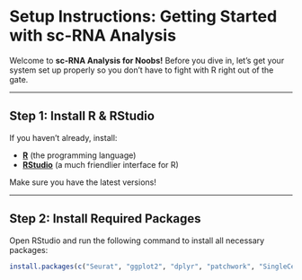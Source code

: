 # Setup Instructions: Getting Started with sc-RNA Analysis  

Welcome to **sc-RNA Analysis for Noobs!** Before you dive in, let’s get your system set up properly so you don’t have to fight with R right out of the gate.  

---

## Step 1: Install R & RStudio  
If you haven’t already, install:  
- **[R](https://cran.r-project.org/)** (the programming language)  
- **[RStudio](https://posit.co/download/rstudio-desktop/)** (a much friendlier interface for R)  

Make sure you have the latest versions!  

---

## Step 2: Install Required Packages  
Open RStudio and run the following command to install all necessary packages:  

```r
install.packages(c("Seurat", "ggplot2", "dplyr", "patchwork", "SingleCellExperiment"))
